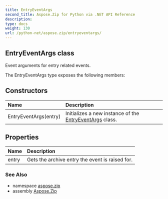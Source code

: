 ```yaml
---
title: EntryEventArgs
second_title: Aspose.Zip for Python via .NET API Reference
description: 
type: docs
weight: 130
url: /python-net/aspose.zip/entryeventargs/
---
```


## EntryEventArgs class

Event arguments for entry related events.

The EntryEventArgs type exposes the following members:
## Constructors
| Name | Description |
| :- | :- |
|EntryEventArgs(entry)|Initializes a new instance of the [EntryEventArgs](/zip/python-net/aspose.zip/entryeventargs/) class.|
## Properties
| Name | Description |
| :- | :- |
|entry|Gets the archive entry the event is raised for.|

### See Also

* namespace [aspose.zip](/zip/python-net/aspose.zip/)
* assembly [Aspose.Zip](/zip/python-net/)

